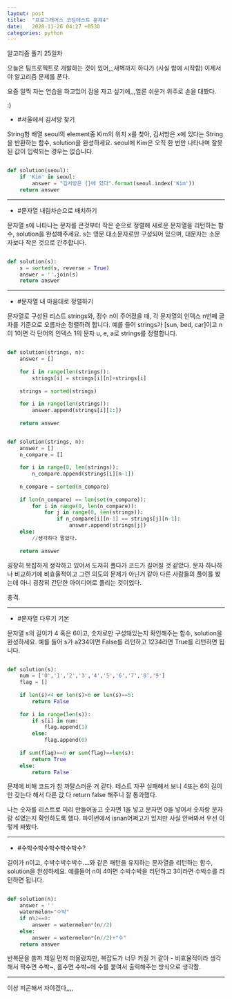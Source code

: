 ```yaml
---
layout: post
title:  "프로그래머스 코딩테스트 문제4"
date:   2020-11-26 04:27 +0530
categories: python
---
```


알고리즘 풀기 25일차

오늘은 팀프로젝트로 개발하는 것이 있어,,,새벽까지 하다가 (사실 밤에 시작함) 이제서야 알고리즘 문제를 푼다. 

요즘 일찍 자는 연습을 하고있어 잠을 자고 싶기에,,,얼른 쉬운거 위주로 손을 대봤다. 

:)


- #서울에서 김서방 찾기

String형 배열 seoul의 element중 Kim의 위치 x를 찾아, 김서방은 x에 있다는 String을 반환하는 함수, solution을 완성하세요. seoul에 Kim은 오직 한 번만 나타나며 잘못된 값이 입력되는 경우는 없습니다.

```python

def solution(seoul):
    if 'Kim' in seoul:
        answer = "김서방은 {}에 있다".format(seoul.index('Kim'))
    return answer

```

---

- #문자열 내림차순으로 배치하기

문자열 s에 나타나는 문자를 큰것부터 작은 순으로 정렬해 새로운 문자열을 리턴하는 함수, solution을 완성해주세요.
s는 영문 대소문자로만 구성되어 있으며, 대문자는 소문자보다 작은 것으로 간주합니다.

```python

def solution(s):
    s = sorted(s, reverse = True)
    answer = ''.join(s)
    return answer

```

---

- #문자열 내 마음대로 정렬하기

문자열로 구성된 리스트 strings와, 정수 n이 주어졌을 때, 각 문자열의 인덱스 n번째 글자를 기준으로 오름차순 정렬하려 합니다. 
예를 들어 strings가 [sun, bed, car]이고 n이 1이면 각 단어의 인덱스 1의 문자 u, e, a로 strings를 정렬합니다.

```python 

def solution(strings, n):
    answer = []
    
    for i in range(len(strings)):
        strings[i] = strings[i][n]+strings[i]
        
    strings = sorted(strings)
    
    for i in range(len(strings)):
        answer.append(strings[i][1:])
    
    return answer

```

```python

def solution(strings, n):
    answer = []
    n_compare = []
    
    for i in range(0, len(strings)):
        n_compare.append(strings[i][n-1])
    
    n_compare = sorted(n_compare)
    
    if len(n_compare) == len(set(n_compare)):
        for i in range(0, len(n_compare)):
            for j in range(0, len(strings)):
                if n_compare[i][n-1] == strings[j][n-1]:
                    answer.append(strings[j])
    else:
        //생각하다 말았다.
    
    return answer
```

굉장히 복잡하게 생각하고 있어서 도저히 풀다가 코드가 길어질 것 같았다. 문자 하나하나 비교하기에 비효율적이고 그런 의도의 문제가 아닌거 같아 다른 사람들의 풀이를 봤는데 아니 굉장히 간단한 아이디어로 풀리는 것이었다.

충격. 

---

- #문자열 다루기 기본

문자열 s의 길이가 4 혹은 6이고, 숫자로만 구성돼있는지 확인해주는 함수, solution을 완성하세요. 예를 들어 s가 a234이면 False를 리턴하고 1234라면 True를 리턴하면 됩니다.

```python

def solution(s):
    num = ['0','1','2','3','4','5','6','7','8','9']
    flag = []
    
    if len(s)<4 or len(s)>6 or len(s)==5:
        return False
    
    for i in range(len(s)):
        if s[i] in num:
            flag.append(1)
        else:
            flag.append(0)
    
    if sum(flag)==0 or sum(flag)==len(s):
        return True
    else:
        return False

```

문제에 비해 코드가 참 까탈스러운 거 같다. 테스트 자꾸 실패해서 보니 4또는 6의 길이만 갖는다 해서 다른 값 다 return false 해주니 잘 통과했다.

나는 숫자를 리스트로 미리 만들어놓고 숫자면 1을 넣고 문자면 0을 넣어서 숫자랑 문자랑 섞였는지 확인하도록 했다. 파이썬에서 isnan어쩌고가 있지만 사실 안써봐서 우선 이렇게 짜봤다. 

---

- #수박수박수박수박수박수?

길이가 n이고, 수박수박수박수....와 같은 패턴을 유지하는 문자열을 리턴하는 함수, solution을 완성하세요. 예를들어 n이 4이면 수박수박을 리턴하고 3이라면 수박수를 리턴하면 됩니다.

```python

def solution(n):
    answer = ''
    watermelon="수박"
    if n%2==0:
        answer = watermelon*(n//2)
    else:
        answer = watermelon*(n//2)+"수"
    return answer

```

반복문을 쓸까 제일 먼저 떠올랐지만, 복잡도가 너무 커질 거 같아  - 비효율적이라 생각해서 짝수면 수박~, 홀수면 수박~에 수를 붙여서 출력해주는 방식으로 생각함.

---

이상 피곤해서 자야겠다,,,,




